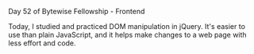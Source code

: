  Day 52 of Bytewise Fellowship - Frontend

Today, I studied and practiced DOM manipulation in jQuery. It's easier to use than plain JavaScript, and it helps make changes to a web page with less effort and code.
